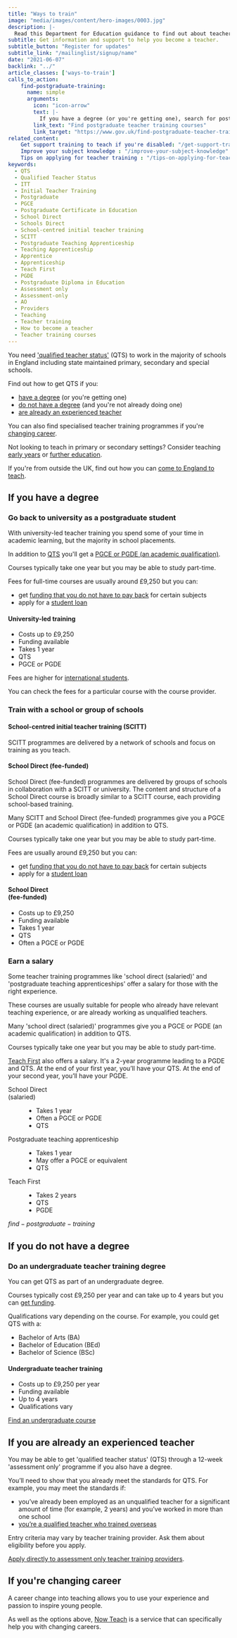 ```yaml
---
title: "Ways to train"
image: "media/images/content/hero-images/0003.jpg"
description: |-
  Read this Department for Education guidance to find out about teacher training courses, PGCEs, School Direct, and the different routes into teaching.
subtitle: Get information and support to help you become a teacher. 
subtitle_button: "Register for updates"
subtitle_link: "/mailinglist/signup/name"
date: "2021-06-07"
backlink: "../"
article_classes: ['ways-to-train']
calls_to_action:
    find-postgraduate-training:
      name: simple
      arguments:
        icon: "icon-arrow"
        text: |-
          If you have a degree (or you're getting one), search for postgraduate courses leading to qualified teacher status (QTS). This search tool does not include <a href="https://www.teachfirst.org.uk/">Teach First</a> courses.
        link_text: "Find postgraduate teacher training courses"
        link_target: "https://www.gov.uk/find-postgraduate-teacher-training-courses"
related_content:
    Get support training to teach if you're disabled: "/get-support-training-to-teach-if-you-are-disabled"
    Improve your subject knowledge : "/improve-your-subject-knowledge"
    Tips on applying for teacher training : "/tips-on-applying-for-teacher-training"
keywords:
  - QTS
  - Qualified Teacher Status
  - ITT
  - Initial Teacher Training
  - Postgraduate
  - PGCE
  - Postgraduate Certificate in Education
  - School Direct
  - Schools Direct
  - School-centred initial teacher training
  - SCITT
  - Postgraduate Teaching Apprenticeship
  - Teaching Apprenticeship
  - Apprentice
  - Apprenticeship
  - Teach First
  - PGDE
  - Postgraduate Diploma in Education
  - Assessment only
  - Assessment-only
  - AO
  - Providers
  - Teaching
  - Teacher training
  - How to become a teacher
  - Teacher training courses
---
```


You need ['qualified teacher status'](/what-is-qts) (QTS) to work in the majority of schools in England including state maintained primary, secondary and special schools.

Find out how to get QTS if you:

* [have a degree](#if-you-have-a-degree) (or you're getting one)
* [do not have a degree](#if-you-do-not-have-a-degree) (and you're not already doing one)
* [are already an experienced teacher](#if-you-are-already-an-experienced-teacher)

You can also find specialised teacher training programmes if you're [changing career](#if-youre-changing-career).

Not looking to teach in primary or secondary settings? Consider teaching [early years](/early-years-teaching-training) or [further education](/become-a-further-education-teacher).

If you're from outside the UK, find out how you can [come to England to teach](/come-to-england-to-teach-if-you-are-a-teacher-from-outside-the-uk).

## If you have a degree

### Go back to university as a postgraduate student

With university-led teacher training you spend some of your time in academic learning, but the majority in school placements.

In addition to [QTS](/what-is-qts) you'll get a [PGCE or PGDE (an academic qualification)](/what-is-a-pgce).

Courses typically take one year but you may be able to study part-time.

Fees for full-time courses are usually around £9,250 but you can:

* get [funding that you do not have to pay back](/funding-your-training#bursaries-and-scholarships) for certain subjects
* apply for a [student loan](/funding-your-training#tuition-fee-and-maintenance-loans)

<div class="training-option">
  <h4 class="training-option__title">University-led training</h4>
  <ul class="training-option__options badges">
    <li class="badge">Costs up to £9,250</li>
    <li class="badge">Funding available</li>
    <li class="badge">Takes 1 year</li>
    <li class="badge">QTS</li>
    <li class="badge">PGCE or PGDE</li>
  </ul>
</div>

Fees are higher for [international students](/train-to-teach-in-england-as-an-international-student).

You can check the fees for a particular course with the course provider.

### Train with a school or group of schools

#### School-centred initial teacher training (SCITT)

SCITT programmes are delivered by a network of schools and focus on training as you teach.

#### School Direct (fee-funded)

School Direct (fee-funded) programmes are delivered by groups of schools in collaboration with a SCITT or university. The content and structure of a School Direct course is broadly similar to a SCITT course, each providing school-based training.

Many SCITT and School Direct (fee-funded) programmes give you a PGCE or PGDE (an academic qualification) in addition to QTS.

Courses typically take one year but you may be able to study part-time.

Fees are usually around £9,250 but you can:

* get [funding that you do not have to pay back](/funding-your-training#bursaries-and-scholarships) for certain subjects
* apply for a [student loan](/funding-your-training#tuition-fee-and-maintenance-loans)  

<div class="training-option">
  <h4 class="training-option__title">School Direct<br>(fee-funded)</h4>
  <ul class="training-option__options badges">
    <li class="badge">Costs up to £9,250</li>
    <li class="badge">Funding available</li>
    <li class="badge">Takes 1 year</li>
    <li class="badge">QTS</li>
    <li class="badge">Often a PGCE or PGDE</li>
  </ul>
</div>

### Earn a salary

Some teacher training programmes like 'school direct (salaried)' and 'postgraduate teaching apprenticeships' offer a salary for those with the right experience.

These courses are usually suitable for people who already have relevant teaching experience, or are already working as unqualified teachers. 

Many 'school direct (salaried)' programmes give you a PGCE or PGDE (an academic qualification) in addition to QTS.

Courses typically take one year but you may be able to study part-time.

[Teach First](https://www.teachfirst.org.uk/) also offers a salary. It's a 2-year programme leading to a PGDE and QTS. At the end of your first year, you’ll have your QTS. At the end of your second year, you’ll have your PGDE.

<dl class="training-options">
  <div class="training-option">
    <dt class="training-option__title">School Direct<br>(salaried)</dt>
    <dd class="training-option__options">
      <ul class="badges">
        <li class="badge">Takes 1 year</li>
        <li class="badge">Often a PGCE or PGDE</li>
        <li class="badge">QTS</li>
      </ul>
    </dd>
  </div>

  <div class="training-option">
    <dt class="training-option__title">Postgraduate teaching apprenticeship</dt>
    <dd class="training-option__options">
      <ul class="badges">
        <li class="badge">Takes 1 year</li>
        <li class="badge">May offer a PGCE or equivalent</li>
        <li class="badge">QTS</li>
      </ul>
    </dd>
  </div>

  <div class="training-option">
    <dt class="training-option__title">Teach First</dt>
    <dd class="training-option__options">
      <ul class="badges">
        <li class="badge">Takes 2 years</li>
        <li class="badge">QTS</li>
        <li class="badge">PGDE</li>
      </ul>
    </dd>
  </div>
</dl>

$find-postgraduate-training$

## If you do not have a degree

### Do an undergraduate teacher training degree

You can get QTS as part of an undergraduate degree.

Courses typically cost £9,250 per year and can take up to 4 years but you can [get funding](https://www.gov.uk/student-finance-calculator).

Qualifications vary depending on the course. For example, you could get QTS with a:

* Bachelor of Arts (BA)
* Bachelor of Education (BEd)
* Bachelor of Science (BSc)

<div class="training-option">
  <h4 class="training-option__title">Undergraduate teacher training</h4>
  <ul class="training-option__options badges">
    <li class="badge">Costs up to £9,250 per year</li>
    <li class="badge">Funding available</li>
    <li class="badge">Up to 4 years</li>
    <li class="badge">Qualifications vary</li>
  </ul>
</div>

<a href="https://digital.ucas.com/search" class="button">Find an undergraduate course</a>

## If you are already an experienced teacher

You may be able to get 'qualified teacher status' (QTS) through a 12-week 'assessment only' programme if you also have a degree.

You’ll need to show that you already meet the standards for QTS. For example, you may meet the standards if:

* you’ve already been employed as an unqualified teacher for a significant amount of time (for example, 2 years) and you’ve worked in more than one school
* [you’re a qualified teacher who trained overseas](https://www.gov.uk/government/publications/apply-for-qualified-teacher-status-qts-if-you-teach-outside-the-uk)

Entry criteria may vary by teacher training provider. Ask them about eligibility before you apply.

[Apply directly to assessment only teacher training providers](/assessment-only-providers).

## If you're changing career

A career change into teaching allows you to use your experience and
passion to inspire young people.

As well as the options above, [Now Teach](https://nowteach.org.uk/) is a service that can specifically help you with changing careers.

